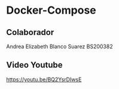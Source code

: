 # Docker-Compose

## Colaborador

Andrea Elizabeth Blanco Suarez    BS200382

## Video Youtube

https://youtu.be/BQ2YsrDIwsE

